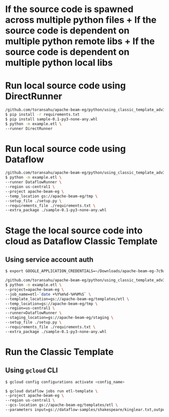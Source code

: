 # If the source code is spawned across multiple python files +  If the source code is dependent on multiple python remote libs + If the source code is dependent on multiple python local libs

# Run local source code using DirectRunner

```bash
/github.com/toransahu/apache-beam-eg/python/using_classic_template_adv3
$ pip install -r requirements.txt
$ pip install sample-0.1-py3-none-any.whl
$ python -m example.etl \
--runner DirectRunner
```

# Run local source code using Dataflow

```bash
/github.com/toransahu/apache-beam-eg/python/using_classic_template_adv3
$ python -m example.etl \
--runner DataflowRunner \
--region us-central1 \
--project apache-beam-eg \
--temp_location gs://apache-beam-eg/tmp \
--setup_file ./setup.py \
--requirements_file ./requirements.txt \
--extra_package ./sample-0.1-py3-none-any.whl
```

# Stage the local source code into cloud as Dataflow Classic Template

## Using service account auth

```bash
$ export GOOGLE_APPLICATION_CREDENTIALS=~/Downloads/apache-beam-eg-7c9aae5fbeb3.json

/github.com/toransahu/apache-beam-eg/python/using_classic_template_adv3
$ python -m example.etl \
--project=apache-beam-eg \
--job_name=etl-`date +%Y%m%d-%H%M%S` \
--template_location=gs://apache-beam-eg/templates/etl \
--temp_location=gs://apache-beam-eg/tmp \
--region=us-central1 \
--runner=DataflowRunner \
--staging_location=gs://apache-beam-eg/staging \
--setup_file ./setup.py \
--requirements_file ./requirements.txt \
--extra_package ./sample-0.1-py3-none-any.whl
```

# Run the Classic Template

## Using `gcloud` CLI

```bash
$ gcloud config configurations activate <config_name>

$ gcloud dataflow jobs run etl-template \
--project apache-beam-eg \
--region us-central1 \
--gcs-location gs://apache-beam-eg/templates/etl \
--parameters input=gs://dataflow-samples/shakespeare/kinglear.txt,output=gs://apache-beam-eg/results/python/examples/using_classic_template_adv2/output
```
